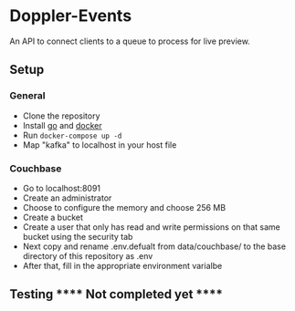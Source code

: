 # Doppler-Events
An API to connect clients to a queue to process for live preview.
## Setup
### General
- Clone the repository
- Install [go](https://golang.org/dl/) and [docker](https://docs.docker.com/install/)
- Run `docker-compose up -d`
- Map "kafka" to localhost in your host file
### Couchbase
- Go to localhost:8091
- Create an administrator
- Choose to configure the memory and choose 256 MB 
- Create a bucket
- Create a user that only has read and write permissions on that same bucket using the security tab
- Next copy and rename .env.defualt from data/couchbase/ to the base directory of this repository as .env
- After that, fill in the appropriate environment varialbe
## Testing **** Not completed yet ****
